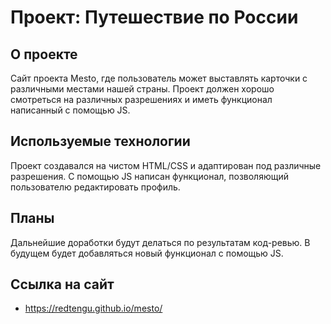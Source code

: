 # Проект: Путешествие по России

## О проекте ##

Сайт проекта Mesto, где пользователь может выставлять карточки с различными местами нашей страны. Проект должен хорошо смотреться на различных разрешениях и иметь функционал написанный с помощью JS.

## Используемые технологии ##
Проект создавался на чистом HTML/CSS и адаптирован под различные разрешения. С помощью JS написан функционал, позволяющий пользователю редактировать профиль.

## Планы ##

Дальнейшие доработки будут делаться по результатам код-ревью. В будущем будет добавляться новый функционал с помощью JS.

## Ссылка на сайт ##

* https://redtengu.github.io/mesto/
